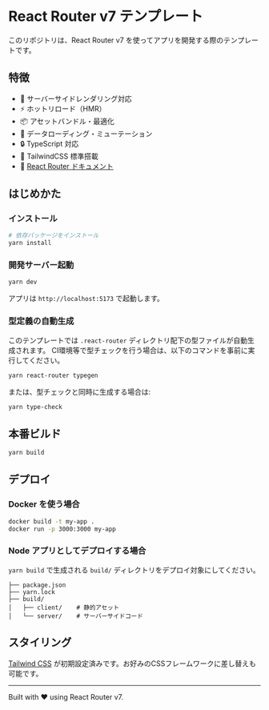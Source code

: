# React Router v7 テンプレート

このリポジトリは、React Router v7 を使ってアプリを開発する際のテンプレートです。

## 特徴

- 🚀 サーバーサイドレンダリング対応
- ⚡️ ホットリロード（HMR）
- 📦 アセットバンドル・最適化
- 🔄 データローディング・ミューテーション
- 🔒 TypeScript 対応
- 🎉 TailwindCSS 標準搭載
- 📖 [React Router ドキュメント](https://reactrouter.com/)

## はじめかた

### インストール

```bash
# 依存パッケージをインストール
yarn install
```

### 開発サーバー起動

```bash
yarn dev
```

アプリは `http://localhost:5173` で起動します。

### 型定義の自動生成

このテンプレートでは `.react-router` ディレクトリ配下の型ファイルが自動生成されます。
CI環境等で型チェックを行う場合は、以下のコマンドを事前に実行してください。

```bash
yarn react-router typegen
```

または、型チェックと同時に生成する場合は:

```bash
yarn type-check
```

## 本番ビルド

```bash
yarn build
```

## デプロイ

### Docker を使う場合

```bash
docker build -t my-app .
docker run -p 3000:3000 my-app
```

### Node アプリとしてデプロイする場合

`yarn build` で生成される `build/` ディレクトリをデプロイ対象にしてください。

```
├── package.json
├── yarn.lock
├── build/
│   ├── client/    # 静的アセット
│   └── server/    # サーバーサイドコード
```

## スタイリング

[Tailwind CSS](https://tailwindcss.com/) が初期設定済みです。お好みのCSSフレームワークに差し替えも可能です。

---

Built with ❤️ using React Router v7.
